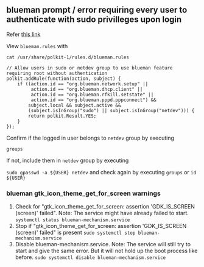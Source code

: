 ## blueman prompt / error requiring every user to authenticate with sudo privilleges upon login

Refer [this link](https://gitlab.apertis.org/infrastructure/apertis-image-recipes/-/merge_requests/358)

View `blueman.rules` with

`cat /usr/share/polkit-1/rules.d/blueman.rules`

```
// Allow users in sudo or netdev group to use blueman feature requiring root without authentication
polkit.addRule(function(action, subject) {
    if ((action.id == "org.blueman.network.setup" ||
         action.id == "org.blueman.dhcp.client" ||
         action.id == "org.blueman.rfkill.setstate" ||
         action.id == "org.blueman.pppd.pppconnect") &&
        subject.local && subject.active &&
        (subject.isInGroup("sudo") || subject.isInGroup("netdev"))) {
        return polkit.Result.YES;
    }
});

```

Confirm if the logged in user belongs to `netdev` group by executing 

`groups`

If not, include them in `netdev` group by executing

`sudo gpasswd -a ${USER} netdev` and check again by executing `groups` or `id ${USER}`

### blueman gtk_icon_theme_get_for_screen warnings
1. Check for "gtk_icon_theme_get_for_screen: assertion 'GDK_IS_SCREEN (screen)' failed". Note: The service might have already failed to start. `systemctl status blueman-mechanism.service`
2. Stop if "gtk_icon_theme_get_for_screen: assertion 'GDK_IS_SCREEN (screen)' failed" is present `sudo systemctl stop blueman-mechanism.service`
3. Disable blueman-mechanism.service. Note: The service will still try to start and give the same error. But it will not hold up the boot process like before.
 `sudo systemctl disable blueman-mechanism.service` 
